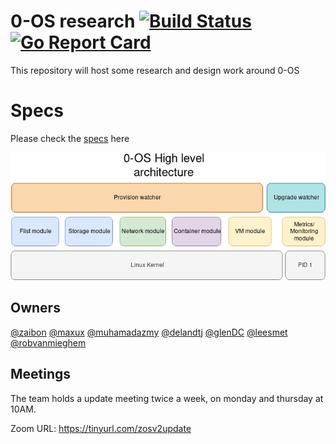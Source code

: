 # 0-OS research [![Build Status](https://travis-ci.com/threefoldtech/zosv2.svg?branch=master)](https://travis-ci.com/threefoldtech/zosv2) [![Go Report Card](https://goreportcard.com/badge/github.com/threefoldtech/zosv2)](https://goreportcard.com/report/github.com/threefoldtech/zosv2)

This repository will host some research and design work around 0-OS

# Specs
Please check the [specs](specs/readme.md) here

![architecture](assets/0-OS_v2_architecture.png)

## Owners
[@zaibon](https://github.com/zaibon) [@maxux](https://github.com/maxux) [@muhamadazmy](https://github.com/muhamadazmy) [@delandtj](https://github.com/delandtj) [@glenDC](https://github.com/glenDC) [@leesmet](https://github.com/leesmet) [@robvanmieghem](https://github.com/robvanmieghem)

## Meetings

The team holds a update meeting twice a week, on monday and thursday at 10AM.

Zoom URL: https://tinyurl.com/zosv2update

